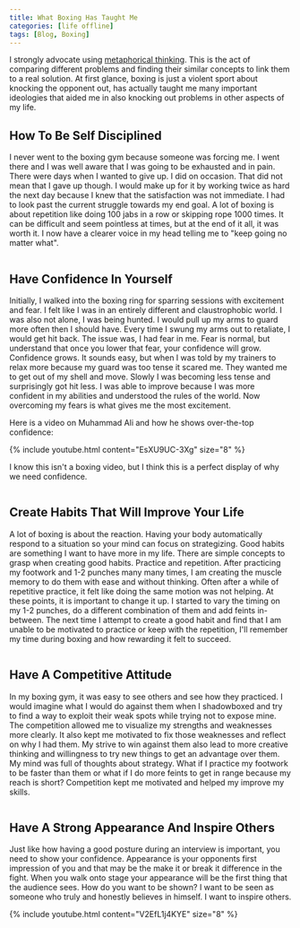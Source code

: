 ```yaml
---
title: What Boxing Has Taught Me
categories: [life offline]
tags: [Blog, Boxing]
---
```


I strongly advocate using <a href="https://www.mindtools.com/pages/article/newCT_93.htm" target="_blank">metaphorical thinking</a>. This is the act of comparing different problems and finding their similar concepts to link them to a real solution. At first glance, boxing is just a violent sport about knocking the opponent out, has actually taught me many important ideologies that aided me in also knocking out problems in other aspects of my life.

## How To Be Self Disciplined

I never went to the boxing gym because someone was forcing me. I went there and I was well aware that I was going to be exhausted and in pain. There were days when I wanted to give up. I did on occasion. That did not mean that I gave up though. I would make up for it by working twice as hard the next day because I knew that the satisfaction was not immediate. I had to look past the current struggle towards my end goal. A lot of boxing is about repetition like doing 100 jabs in a row or skipping rope 1000 times. It can be difficult and seem pointless at times, but at the end of it all, it was worth it. I now have a clearer voice in my head telling me to "keep going no matter what".

<img class="lazy" data-src="../images/posts/boxing/Practice.gif" width="40%"/>

## Have Confidence In Yourself

Initially, I walked into the boxing ring for sparring sessions with excitement and fear. I felt like I was in an entirely different and claustrophobic world. I was also not alone, I was being hunted. I would pull up my arms to guard more often then I should have. Every time I swung my arms out to retaliate, I would get hit back. The issue was, I had fear in me. Fear is normal, but understand that once you lower that fear, your confidence will grow. Confidence grows. It sounds easy, but when I was told by my trainers to relax more because my guard was too tense it scared me. They wanted me to get out of my shell and move. Slowly I was becoming less tense and surprisingly got hit less. I was able to improve because I was more confident in my abilities and understood the rules of the world. Now overcoming my fears is what gives me the most excitement.

Here is a video on Muhammad Ali and how he shows over-the-top confidence:

{% include youtube.html content="EsXU9UC-3Xg" size="8" %}

I know this isn't a boxing video, but I think this is a perfect display of why we need confidence.

<img class="lazy" data-src="../images/posts/boxing/Confidence.gif" width="40%" />

## Create Habits That Will Improve Your Life

A lot of boxing is about the reaction. Having your body automatically respond to a situation so your mind can focus on strategizing. Good habits are something I want to have more in my life. There are simple concepts to grasp when creating good habits. Practice and repetition. After practicing my footwork and 1-2 punches many many times, I am creating the muscle memory to do them with ease and without thinking. Often after a while of repetitive practice, it felt like doing the same motion was not helping. At these points, it is important to change it up. I started to vary the timing on my 1-2 punches, do a different combination of them and add feints in-between. The next time I attempt to create a good habit and find that I am unable to be motivated to practice or keep with the repetition, I'll remember my time during boxing and how rewarding it felt to succeed.   

<img class="lazy" data-src="../images/posts/boxing/Health.gif" width="80%" />

## Have A Competitive Attitude

In my boxing gym, it was easy to see others and see how they practiced. I would imagine what I would do against them when I shadowboxed and try to find a way to exploit their weak spots while trying not to expose mine. The competition allowed me to visualize my strengths and weaknesses more clearly. It also kept me motivated to fix those weaknesses and reflect on why I had them. My strive to win against them also lead to more creative thinking and willingness to try new things to get an advantage over them. My mind was full of thoughts about strategy. What if I practice my footwork to be faster than them or what if I do more feints to get in range because my reach is short? Competition kept me motivated and helped my improve my skills. 

<img class="lazy" data-src="../images/posts/boxing/Competitive.gif" width="80%" />

## Have A Strong Appearance And Inspire Others

Just like how having a good posture during an interview is important, you need to show your confidence. Appearance is your opponents first impression of you and that may be the make it or break it difference in the fight. When you walk onto stage your appearance will be the first thing that the audience sees. How do you want to be shown? I want to be seen as someone who truly and honestly believes in himself. I want to inspire others.

{% include youtube.html content="V2EfL1j4KYE" size="8" %}